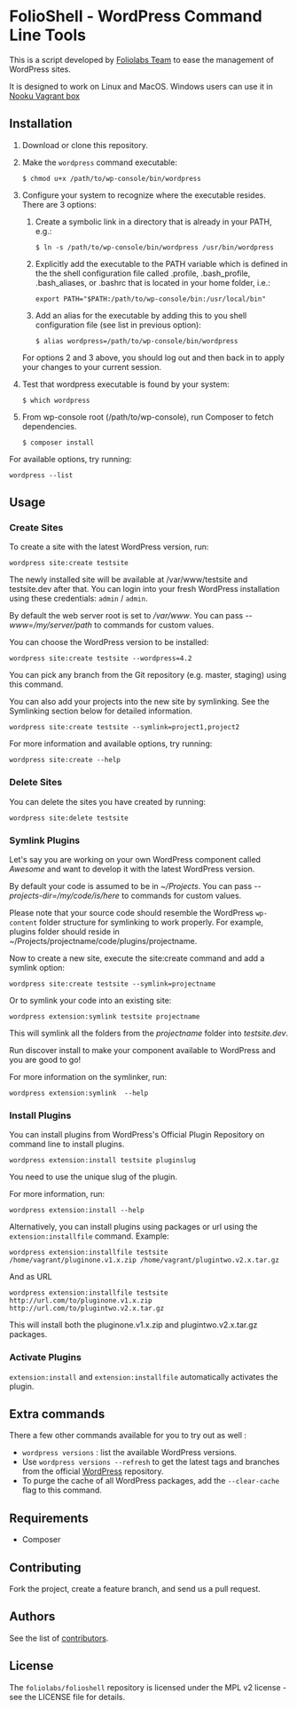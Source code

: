 FolioShell - WordPress Command Line Tools
=========================

This is a script developed by [Foliolabs Team](https://foliolabs.com) to ease the management of WordPress sites.

It is designed to work on Linux and MacOS. Windows users can use it in [Nooku Vagrant box](https://github.com/nooku/nooku-vagrant)

Installation
------------

1. Download or clone this repository.

1. Make the `wordpress` command executable:

    `$ chmod u+x /path/to/wp-console/bin/wordpress`

1. Configure your system to recognize where the executable resides. There are 3 options:
    1. Create a symbolic link in a directory that is already in your PATH, e.g.:

        `$ ln -s /path/to/wp-console/bin/wordpress /usr/bin/wordpress`

    1. Explicitly add the executable to the PATH variable which is defined in the the shell configuration file called .profile, .bash_profile, .bash_aliases, or .bashrc that is located in your home folder, i.e.:

        `export PATH="$PATH:/path/to/wp-console/bin:/usr/local/bin"`

    1. Add an alias for the executable by adding this to you shell configuration file (see list in previous option):

        `$ alias wordpress=/path/to/wp-console/bin/wordpress`

    For options 2 and 3 above, you should log out and then back in to apply your changes to your current session.

1. Test that wordpress executable is found by your system:

    `$ which wordpress`

1. From wp-console root (/path/to/wp-console), run Composer to fetch dependencies.

    `$ composer install`

For available options, try running:

    wordpress --list
    
Usage 
-----

### Create Sites

To create a site with the latest WordPress version, run:

    wordpress site:create testsite

The newly installed site will be available at /var/www/testsite and testsite.dev after that. You can login into your fresh WordPress installation using these credentials: `admin` / `admin`.

By default the web server root is set to _/var/www_. You can pass _--www=/my/server/path_ to commands for custom values.

You can choose the WordPress version to be installed:

    wordpress site:create testsite --wordpress=4.2

You can pick any branch from the Git repository (e.g. master, staging) using this command.

You can also add your projects into the new site by symlinking. See the Symlinking section below for detailed information.

    wordpress site:create testsite --symlink=project1,project2

For more information and available options, try running:

    wordpress site:create --help

### Delete Sites

You can delete the sites you have created by running:

    wordpress site:delete testsite

### Symlink Plugins

Let's say you are working on your own WordPress component called _Awesome_ and want to develop it with the latest WordPress version.

By default your code is assumed to be in _~/Projects_. You can pass _--projects-dir=/my/code/is/here_ to commands for custom values.

Please note that your source code should resemble the WordPress `wp-content` folder structure for symlinking to work properly. For example, plugins folder should reside in ~/Projects/projectname/code/plugins/projectname.

Now to create a new site, execute the site:create command and add a symlink option:

	wordpress site:create testsite --symlink=projectname

Or to symlink your code into an existing site:

	wordpress extension:symlink testsite projectname

This will symlink all the folders from the _projectname_ folder into _testsite.dev_.

Run discover install to make your component available to WordPress and you are good to go!

For more information on the symlinker, run:

	wordpress extension:symlink  --help

### Install Plugins

You can install plugins from WordPress's Official Plugin Repository on command line to install plugins.

	wordpress extension:install testsite pluginslug

You need to use the unique slug of the plugin.

For more information, run:

	wordpress extension:install --help
	  
Alternatively, you can install plugins using packages or url using the `extension:installfile` command. Example:

    wordpress extension:installfile testsite /home/vagrant/pluginone.v1.x.zip /home/vagrant/plugintwo.v2.x.tar.gz

And as URL

    wordpress extension:installfile testsite http://url.com/to/pluginone.v1.x.zip http://url.com/to/plugintwo.v2.x.tar.gz
    
This will install both the pluginone.v1.x.zip and plugintwo.v2.x.tar.gz packages.

### Activate Plugins

`extension:install` and `extension:installfile` automatically activates the plugin.

## Extra commands

There a few other commands available for you to try out as well :

* `wordpress versions` : list the available WordPress versions. 
 * Use `wordpress versions --refresh` to get the latest tags and branches from the official [WordPress](https://github.com/WordPress/WordPress) repository.
 * To purge the cache of all WordPress packages, add the `--clear-cache` flag to this command.

## Requirements

* Composer

## Contributing

Fork the project, create a feature branch, and send us a pull request.

## Authors

See the list of [contributors](https://github.com/foliolabs/folioshell/contributors).

## License

The `foliolabs/folioshell` repository is licensed under the MPL v2 license - see the LICENSE file for details.
